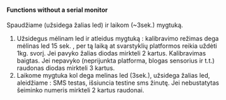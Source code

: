 
#### Functions without a serial monitor

Spaudžiame (užsidega žalias led) ir laikom (~3sek.) mygtuką.
1. Užsidegus mėlinam led ir atleidus mygtuką : 
                            kalibravimo režimas dega mėlinas led 15 sek. , per tą laiką at svarstyklių platformos reikia uždėti 1kg. svorį.
                            Jei pavyko žalias diodas mirkteli 2 kartus. Kalibravimas baigtas.
                            Jei nepavyko (neprijunkta platforma, blogas sensorius ir t.t.) raudonas diodas mirkteli 3 kartus.
2. Laikome mygtuka kol dega melinas led (3sek.), užsidega žalias led, aleidžiame :
 SMS testas, išsiuncia testine sms žinutę. 
 Jei nebustatytas šeiminko numeris mirkteli 2 kartus raudonai.
    
                         
